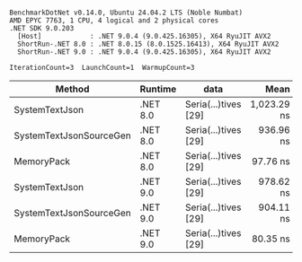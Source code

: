 ```

BenchmarkDotNet v0.14.0, Ubuntu 24.04.2 LTS (Noble Numbat)
AMD EPYC 7763, 1 CPU, 4 logical and 2 physical cores
.NET SDK 9.0.203
  [Host]            : .NET 9.0.4 (9.0.425.16305), X64 RyuJIT AVX2
  ShortRun-.NET 8.0 : .NET 8.0.15 (8.0.1525.16413), X64 RyuJIT AVX2
  ShortRun-.NET 9.0 : .NET 9.0.4 (9.0.425.16305), X64 RyuJIT AVX2

IterationCount=3  LaunchCount=1  WarmupCount=3  

```
| Method                  | Runtime  | data                 | Mean        | Error     | StdDev   | Min         | Max         | Gen0   | Allocated |
|------------------------ |--------- |--------------------- |------------:|----------:|---------:|------------:|------------:|-------:|----------:|
| SystemTextJson          | .NET 8.0 | Seria(...)tives [29] | 1,023.29 ns | 12.940 ns | 0.709 ns | 1,022.50 ns | 1,023.86 ns | 0.0267 |     464 B |
| SystemTextJsonSourceGen | .NET 8.0 | Seria(...)tives [29] |   936.96 ns | 19.699 ns | 1.080 ns |   935.71 ns |   937.64 ns | 0.0334 |     568 B |
| MemoryPack              | .NET 8.0 | Seria(...)tives [29] |    97.76 ns |  0.592 ns | 0.032 ns |    97.73 ns |    97.79 ns | 0.0072 |     120 B |
| SystemTextJson          | .NET 9.0 | Seria(...)tives [29] |   978.62 ns | 62.134 ns | 3.406 ns |   975.72 ns |   982.37 ns | 0.0267 |     464 B |
| SystemTextJsonSourceGen | .NET 9.0 | Seria(...)tives [29] |   904.11 ns |  5.993 ns | 0.329 ns |   903.86 ns |   904.48 ns | 0.0334 |     568 B |
| MemoryPack              | .NET 9.0 | Seria(...)tives [29] |    80.35 ns |  2.740 ns | 0.150 ns |    80.20 ns |    80.49 ns | 0.0072 |     120 B |
